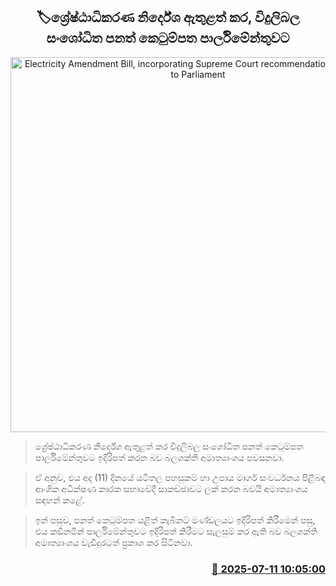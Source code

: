 <p align='center'><b><h2 align='center' title='Electricity Amendment Bill, incorporating Supreme Court recommendations, submitted to Parliament'>🏷ශ්‍රේෂ්ඨාධිකරණ නිර්දේශ ඇතුළත් කර, විදුලිබල සංශෝධිත පනත් කෙටුම්පත පාර්ලිමේන්තුවට</h2></b></p>
<p align='center'><img src='https://helakuru.sgp1.cdn.digitaloceanspaces.com/esana/images/lib/parliment-new-01[1].jpg' width='600' alt='Electricity Amendment Bill, incorporating Supreme Court recommendations, submitted to Parliament'></p>

> ශ්‍රේෂ්ඨාධිකරණ නිර්දේශ ඇතුළත් කර විදුලිබල සංශෝධිත පනත් කෙටුම්පත පාර්ලිමේන්තුවට ඉදිරිපත් කරන බව බලශක්ති අමාත්‍යාංශය පවසනවා.

> ඒ අනුව, එය අද (11) දිනයේ යටිතල පහසුකම් හා උපාය මාර්ග සංවර්ධනය පිළිබඳ ආංශික අධීක්ෂණ කාරක සභාවේදී සාකච්ඡාවට ලක් කරන බවයි අමාත්‍යාංශය සඳහන් කළේ.

> ඉන් පසුව, පනත් කෙටුම්පත යළිත් කැබිනට් මණ්ඩලයට ඉදිරිපත් කිරීමෙන් පසු, එය කඩිනමින් පාර්ලිමේන්තුවට ඉදිරිපත් කිරීමට සැලසුම් කර ඇති බව බලශක්ති අමාත්‍යාංශය වැඩිදුරටත් ප්‍රකාශ කර සිටිනවා.



<h3 align='right'><a href='https://www.helakuru.lk/esana/p/111774/'>📅 2025-07-11 10:05:00</a></h3>
